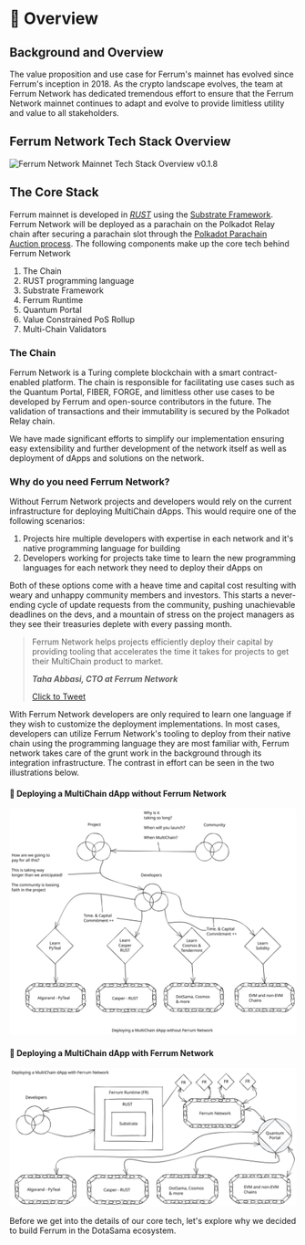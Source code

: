 # 📐 Overview

## Background and Overview

The value proposition and use case for Ferrum's mainnet has evolved since Ferrum's inception in 2018. As the crypto landscape evolves, the team at Ferrum Network has dedicated tremendous effort to ensure that the Ferrum Network mainnet continues to adapt and evolve to provide limitless utility and value to all stakeholders.&#x20;

## Ferrum Network Tech Stack Overview

![Ferrum Network Mainnet Tech Stack Overview v0.1.8](<../../.gitbook/assets/Ferrum Network Mainnet Tech Stack Overview v0.1.8.gif>)

## The Core Stack

Ferrum mainnet is developed in [_RUST_](https://www.rust-lang.org/) using the [Substrate Framework](https://substrate.io/). Ferrum Network will be deployed as a parachain on the Polkadot Relay chain after securing a parachain slot through the [Polkadot Parachain Auction process](https://parachains.info/auctions). The following components make up the core tech behind Ferrum Network

1. The Chain
2. RUST programming language
3. Substrate Framework
4. Ferrum Runtime
5. Quantum Portal
6. Value Constrained PoS Rollup
7. Multi-Chain Validators

### The Chain

Ferrum Network is a Turing complete blockchain with a smart contract-enabled platform. The chain is responsible for facilitating use cases such as the Quantum Portal, FIBER, FORGE, and limitless other use cases to be developed by Ferrum and open-source contributors in the future. The validation of transactions and their immutability is secured by the Polkadot Relay chain.&#x20;

We have made significant efforts to simplify our implementation ensuring easy extensibility and further development of the network itself as well as deployment of dApps and solutions on the network.

### Why do you need Ferrum Network?

Without Ferrum Network projects and developers would rely on the current infrastructure for deploying MultiChain dApps. This would require one of the following scenarios:

1. Projects hire multiple developers with expertise in each network and it's native programming language for building
2. Developers working for projects take time to learn the new programming languages for each network they need to deploy their dApps on

Both of these options come with a heave time and capital cost resulting with weary and unhappy community members and investors. This starts a never-ending cycle of update requests from the community, pushing unachievable deadlines on the devs, and a mountain of stress on the project managers as they see their treasuries deplete with every passing month.&#x20;

> Ferrum Network helps projects efficiently deploy their capital by providing tooling that accelerates the time it takes for projects to get their MultiChain product to market.&#x20;
>
> _**Taha Abbasi, CTO at Ferrum Network**_
>
> [Click to Tweet](https://ctt.ac/3k4vK)

With Ferrum Network developers are only required to learn one language if they wish to customize the deployment implementations. In most cases, developers can utilize Ferrum Network's tooling to deploy from their native chain using the programming language they are most familiar with, Ferrum network takes care of the grunt work in the background through its integration infrastructure. The contrast in effort can be seen in the two illustrations below.

#### 🚨 Deploying a MultiChain dApp without Ferrum Network

<img src="../../.gitbook/assets/file.drawing (1).svg" alt="Deploying a MultiChain dApp without Ferrum Network" class="gitbook-drawing">

#### 🎉 Deploying a MultiChain dApp with Ferrum Network

<img src="../../.gitbook/assets/file.drawing.svg" alt="Deploying a MultiChain dApp with Ferrum Network" class="gitbook-drawing">

Before we get into the details of our core tech, let's explore why we decided to build Ferrum in the DotaSama ecosystem.
